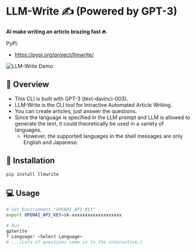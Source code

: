 # LLM-Write :writing_hand: (Powered by GPT-3)

__AI make writing an article brazing fast :fire:.__

PyPi:
- https://pypi.org/project/llmwrite/

![LLM-Write Demo](https://github.com/otakumesi/gpt-write/blob/main/demo.gif?raw=true "デモ")

## :telescope: Overview
- This CLI is built with GPT-3 (text-davinci-003).
- LLM-Write is the CLI tool for Intractive Automated Article Writing.  
- You can create articles, just answer the questions.   
- Since the language is specified in the LLM prompt and LLM is allowed to generate the text, it could theoretically be used in a variety of languages. 
    - However, the supported languages in the shell messages are only English and Japanese.


## :runner: Installation
```sh
pip install llmwrite
```

## :computer: Usage

```sh
# Set Environment "OPENAI_API_KEY"
export OPENAI_API_KEY=sk-xxxxxxxxxxxxxxxxxxx

# Run
gptwrite
? Language? <Select Language>
# ...(Lots of questions come in to the interactive.)
```
